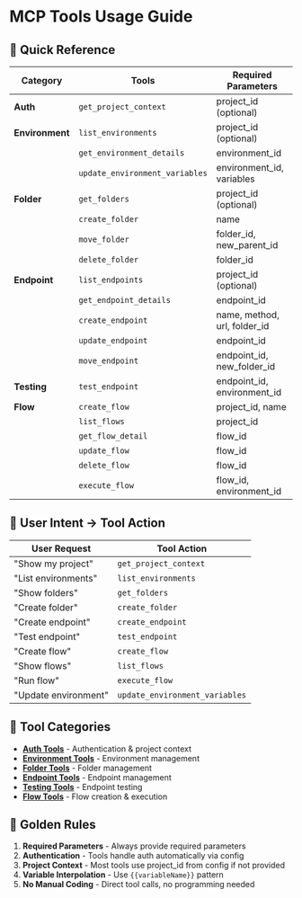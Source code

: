 # MCP Tools Usage Guide

## 🎯 Quick Reference

| Category | Tools | Required Parameters |
|----------|-------|-------------------|
| **Auth** | `get_project_context` | project_id (optional) |
| **Environment** | `list_environments` | project_id (optional) |
| | `get_environment_details` | environment_id |
| | `update_environment_variables` | environment_id, variables |
| **Folder** | `get_folders` | project_id (optional) |
| | `create_folder` | name |
| | `move_folder` | folder_id, new_parent_id |
| | `delete_folder` | folder_id |
| **Endpoint** | `list_endpoints` | project_id (optional) |
| | `get_endpoint_details` | endpoint_id |
| | `create_endpoint` | name, method, url, folder_id |
| | `update_endpoint` | endpoint_id |
| | `move_endpoint` | endpoint_id, new_folder_id |
| **Testing** | `test_endpoint` | endpoint_id, environment_id |
| **Flow** | `create_flow` | project_id, name |
| | `list_flows` | project_id |
| | `get_flow_detail` | flow_id |
| | `update_flow` | flow_id |
| | `delete_flow` | flow_id |
| | `execute_flow` | flow_id, environment_id |

## 🎯 User Intent → Tool Action

| User Request | Tool Action |
|--------------|------------|
| "Show my project" | `get_project_context` |
| "List environments" | `list_environments` |
| "Show folders" | `get_folders` |
| "Create folder" | `create_folder` |
| "Create endpoint" | `create_endpoint` |
| "Test endpoint" | `test_endpoint` |
| "Create flow" | `create_flow` |
| "Show flows" | `list_flows` |
| "Run flow" | `execute_flow` |
| "Update environment" | `update_environment_variables` |

## 📁 Tool Categories

- **[Auth Tools](tools/auth.md)** - Authentication & project context
- **[Environment Tools](tools/environment.md)** - Environment management
- **[Folder Tools](tools/folders.md)** - Folder management
- **[Endpoint Tools](tools/endpoints.md)** - Endpoint management
- **[Testing Tools](tools/testing.md)** - Endpoint testing
- **[Flow Tools](tools/flows.md)** - Flow creation & execution

## 🚀 Golden Rules

1. **Required Parameters** - Always provide required parameters
2. **Authentication** - Tools handle auth automatically via config
3. **Project Context** - Most tools use project_id from config if not provided
4. **Variable Interpolation** - Use `{{variableName}}` pattern
5. **No Manual Coding** - Direct tool calls, no programming needed